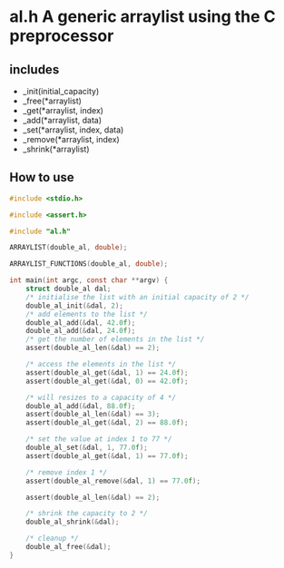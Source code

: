 # al.h A generic arraylist using the C preprocessor

## includes

* \_init(initial\_capacity)
* \_free(\*arraylist)
* \_get(\*arraylist, index)
* \_add(\*arraylist, data)
* \_set(\*arraylist, index, data)
* \_remove(\*arraylist, index)
* \_shrink(\*arraylist)

## How to use

```c
#include <stdio.h>

#include <assert.h>

#include "al.h"

ARRAYLIST(double_al, double);

ARRAYLIST_FUNCTIONS(double_al, double);

int main(int argc, const char **argv) {
    struct double_al dal;
    /* initialise the list with an initial capacity of 2 */
    double_al_init(&dal, 2);
    /* add elements to the list */
    double_al_add(&dal, 42.0f);
    double_al_add(&dal, 24.0f);
    /* get the number of elements in the list */
    assert(double_al_len(&dal) == 2);

    /* access the elements in the list */
    assert(double_al_get(&dal, 1) == 24.0f);
    assert(double_al_get(&dal, 0) == 42.0f);

    /* will resizes to a capacity of 4 */
    double_al_add(&dal, 88.0f);
    assert(double_al_len(&dal) == 3);
    assert(double_al_get(&dal, 2) == 88.0f);

    /* set the value at index 1 to 77 */
    double_al_set(&dal, 1, 77.0f);
    assert(double_al_get(&dal, 1) == 77.0f);

    /* remove index 1 */
    assert(double_al_remove(&dal, 1) == 77.0f);

    assert(double_al_len(&dal) == 2);

    /* shrink the capacity to 2 */
    double_al_shrink(&dal);

    /* cleanup */
    double_al_free(&dal);
}
```
